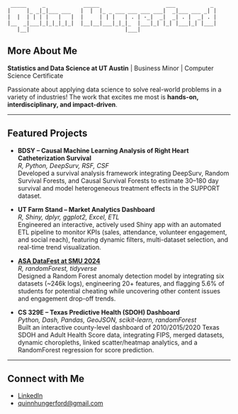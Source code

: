 ```
 _____     _            _____                     ___           _ 
|     |_ _|_|___ ___   |  |  |_ _ ___ ___ ___ ___|  _|___ ___ _| |
|  |  | | | |   |   |  |     | | |   | . | -_|  _|  _| . |  _| . |
|__  _|___|_|_|_|_|_|  |__|__|___|_|_|_  |___|_| |_| |___|_| |___|
   |__|                              |___|

```

## More About Me

**Statistics and Data Science at UT Austin** | Business Minor | Computer Science Certificate

Passionate about applying data science to solve real-world problems in a variety of industries!
The work that excites me most is **hands-on, interdisciplinary, and impact-driven**.

---

## Featured Projects

- **BDSY – Causal Machine Learning Analysis of Right Heart Catheterization Survival**  
  *R, Python, DeepSurv, RSF, CSF*  
  Developed a survival analysis framework integrating DeepSurv, Random Survival Forests, and Causal Survival Forests to estimate 30–180 day survival and model heterogeneous treatment effects in the SUPPORT dataset.  

- **UT Farm Stand – Market Analytics Dashboard**  
  *R, Shiny, dplyr, ggplot2, Excel, ETL*  
  Engineered an interactive, actively used Shiny app with an automated ETL pipeline to monitor KPIs (sales, attendance, volunteer engagement, and social reach), featuring dynamic filters, multi-dataset selection, and real-time trend visualization.  

- **[ASA DataFest at SMU 2024](https://github.com/quinn-hungerford/asa-datafest-smu)**  
  *R, randomForest, tidyverse*  
  Designed a Random Forest anomaly detection model by integrating six datasets (~246k logs), engineering 20+ features, and flagging 5.6% of students for potential cheating while uncovering other content issues and engagement drop-off trends.  

- **CS 329E – Texas Predictive Health (SDOH) Dashboard**  
  *Python, Dash, Pandas, GeoJSON, scikit-learn, randomForest*  
  Built an interactive county-level dashboard of 2010/2015/2020 Texas SDOH and Adult Health Score data, integrating FIPS, merged datasets, dynamic choropleths, linked scatter/heatmap analytics, and a RandomForest regression for score prediction.  

---

## Connect with Me
- [LinkedIn](https://www.linkedin.com/in/quinn-hungerford)
- quinnhungerford@gmail.com
